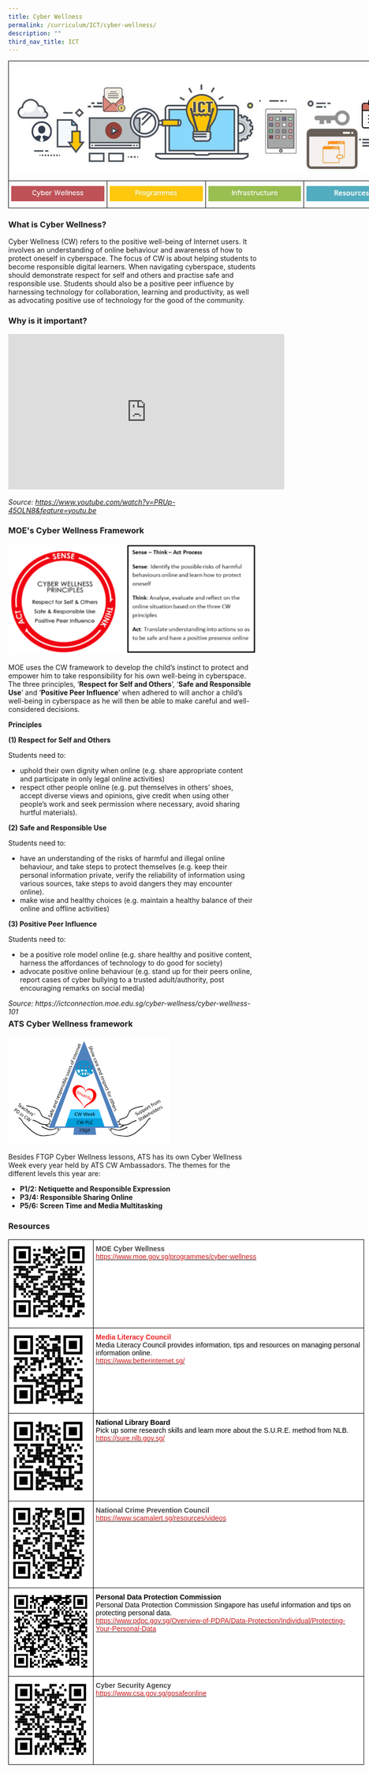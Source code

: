 ```yaml
---
title: Cyber Wellness
permalink: /curriculum/ICT/cyber-wellness/
description: ""
third_nav_title: ICT
---
```

<style type="text/css">
.tg  {border-collapse:collapse;border-spacing:0;margin:0px auto;}
.tg td{border-color:black;border-style:solid;border-width:1px;font-family:Arial, sans-serif;font-size:14px;
  overflow:hidden;padding:10px 5px;word-break:normal;}
.tg th{border-color:black;border-style:solid;border-width:1px;font-family:Arial, sans-serif;font-size:14px;
  font-weight:normal;overflow:hidden;padding:10px 5px;word-break:normal;}
.tg .tg-baqh{text-align:center;vertical-align:top}
.tg .tg-8d8j{text-align:center;vertical-align:bottom}
</style>
<table class="tg" style="undefined;table-layout: fixed; width: 800px">
<colgroup>
<col style="width: 200px">
<col style="width: 200px">
<col style="width: 200px">
<col style="width: 200px">
</colgroup>
<tbody>
  <tr>
    <td class="tg-8d8j" colspan="4"><img src="/images/ATS_ICT.jpeg" 
     style="width:100%"></td>
  </tr>
  <tr>
    <td class="tg-baqh"><a href = "/curriculum/ICT/cyber-wellness/" target = "_self"> 
          <img src="/images/CBW.jpeg" 
     style="width:100%"></a></td>
    <td class="tg-baqh"><a href = "/curriculum/ICT/programmes/" target = "_self"> 
          <img src="/images/Enrichment.jpeg" 
     style="width:100%"></a></td>
    <td class="tg-baqh"><a href = "/curriculum/ICT/infrastructure/" target = "_self"> 
          <img src="/images/Infrastructure.jpeg" 
     style="width:100%"></a></td>
    <td class="tg-baqh"><a href = "/curriculum/ICT/resources/" target = "_self"> 
          <img src="/images/FAQ.jpeg" 
     style="width:100%"></a></td>
  </tr>
</tbody>
</table>

### What is Cyber Wellness?
Cyber Wellness (CW) refers to the positive well-being of Internet users. It involves an understanding of online behaviour and awareness of how to protect oneself in cyberspace. The focus of CW is about helping students to become responsible digital learners. When navigating cyberspace, students should demonstrate respect for self and others and practise safe and responsible use. Students should also be a positive peer influence by harnessing technology for collaboration, learning and productivity, as well as advocating positive use of technology for the good of the community.

### Why is it important?

<center><iframe width="560" height="315" src="https://www.youtube.com/embed/PRUp-45OLN8" title="Teens and Tech: The New Landscape" frameborder="0" allow="accelerometer; autoplay; clipboard-write; encrypted-media; gyroscope; picture-in-picture" allowfullscreen></iframe></center>

*Source: https://www.youtube.com/watch?v=PRUp-45OLN8&feature=youtu.be*

### MOE's Cyber Wellness Framework

![](/images/cyberwellness.png)

MOE uses the CW framework to develop the child’s instinct to protect and empower him to take responsibility for his own well-being in cyberspace. The three principles, ‘**Respect for Self and Others**’, ‘**Safe and Responsible Use**’ and ‘**Positive Peer Influence**’ when adhered to will anchor a child’s well-being in cyberspace as he will then be able to make careful and well-considered decisions.  

**Principles** 

**(1) Respect for Self and Others** 

Students need to: 
*   uphold their own dignity when online (e.g. share appropriate content and participate in only legal online activities) 
* respect other people online (e.g. put themselves in others’ shoes, accept diverse views and opinions, give credit when using other people’s work and seek permission where necessary, avoid sharing hurtful materials).

**(2) Safe and Responsible Use** 

Students need to: 
* have an understanding of the risks of harmful and illegal online behaviour, and take steps to protect themselves (e.g. keep their personal information private, verify the reliability of information using various sources, take steps to avoid dangers they may encounter online). 
* make wise and healthy choices (e.g. maintain a healthy balance of their online and offline activities)

**(3) Positive Peer Influence**

Students need to: 
* be a positive role model online (e.g. share healthy and positive content, harness the affordances of technology to do good for society)  
* advocate positive online behaviour (e.g. stand up for their peers online, report cases of cyber bullying to a trusted adult/authority, post encouraging remarks on social media)

<div>
	<div style="float: right">
		<em>Source:  https://ictconnection.moe.edu.sg/cyber-wellness/cyber-wellness-101</em>
	</div>
</div>

<br>

### ATS Cyber Wellness framework

<img src="/images/ATS%20CYBER%20WELLNESS%20FRAMEWORK.png" 
     style="width:65%">

Besides FTGP Cyber Wellness lessons, ATS has its own Cyber Wellness Week every year held by ATS CW Ambassadors. The themes for the different levels this year are:  

*   **P1/2: Netiquette and Responsible Expression** 
*   **P3/4: Responsible Sharing Online**
*   **P5/6: Screen Time and Media Multitasking**

### Resources

<style type="text/css">
.tg  {border-collapse:collapse;border-spacing:0;margin:0px auto;}
.tg td{border-color:black;border-style:solid;border-width:1px;font-family:Arial, sans-serif;font-size:14px;
  overflow:hidden;padding:10px 5px;word-break:normal;}
.tg th{border-color:black;border-style:solid;border-width:1px;font-family:Arial, sans-serif;font-size:14px;
  font-weight:normal;overflow:hidden;padding:10px 5px;word-break:normal;}
.tg .tg-fwnj{background-color:#FFF;color:#454545;text-align:left;vertical-align:top}
.tg .tg-8aq7{background-color:#FFF;color:#ED2125;text-align:left;vertical-align:top}
</style>
<table class="tg" style="undefined;table-layout: fixed; width: 722px">
<colgroup>
<col style="width: 172px">
<col style="width: 550px">
</colgroup>
<tbody>
  <tr>
    <td class="tg-fwnj"><img src="/images/MOE%20Cyber%20Wellness%20Portal.png" alt="MOE Cyber Wellness Portal.png"></td>
    <td class="tg-fwnj"><span style="font-weight:bold">MOE Cyber Wellness </span><br><a href="https://www.moe.gov.sg/programmes/cyber-wellness" target="_blank" rel="noopener noreferrer"><span style="color:#CB181A">https://www.moe.gov.sg/programmes/cyber-wellness</span></a></td>
  </tr>
  <tr>
    <td class="tg-fwnj"><img src="/images/Media%20Literacy%20Council.png" alt="Media Literacy Council.png"></td>
    <td class="tg-8aq7"><span style="font-weight:bold">Media Literacy Council</span><br><span style="color:black">Media Literacy Council provides information, tips and resources on managing personal information online.</span><br><a href="https://www.betterinternet.sg/" target="_blank" rel="noopener noreferrer"><span style="text-decoration:none;color:#CB181A;background-color:initial">https://www.betterinternet.sg/</span></a><span style="color:#CB181A"> </span></td>
  </tr>
  <tr>
    <td class="tg-fwnj"><img src="/images/National%20Library%20Board.png" alt="National Library Board.png"></td>
    <td class="tg-fwnj"><span style="font-weight:bold;color:black;background-color:initial">National Library Board</span><br><span style="color:black">Pick up some research skills and learn more about the S.U.R.E. method from NLB.</span><br><a href="https://sure.nlb.gov.sg/" target="_blank" rel="noopener noreferrer"><span style="color:#CB181A">https://sure.nlb.gov.sg/</span></a><span style="color:#CB181A"> </span></td>
  </tr>
  <tr>
    <td class="tg-fwnj"><img src="/images/National%20Crime%20Prevention%20Council.png" alt="National Crime Prevention Council.PNG"></td>
    <td class="tg-fwnj"><span style="font-weight:bold">National Crime Prevention Council</span><br><a href="https://www.scamalert.sg/resources/videos" target="_blank" rel="noopener noreferrer"><span style="text-decoration:none;color:#CB181A">https://www.scamalert.sg/resources/videos</span></a></td>
  </tr>
  <tr>
    <td class="tg-fwnj"><img src="/images/Personal%20Data%20Protection%20Commission.png" alt="Personal Data Protection Commission.png"></td>
    <td class="tg-fwnj"><span style="font-weight:bold;color:black;background-color:initial">Personal Data Protection Commission</span><br><span style="color:black">Personal Data Protection Commission Singapore has useful information and tips on protecting personal data.</span><br><a href="https://www.pdpc.gov.sg/Overview-of-PDPA/Data-Protection/Individual/Protecting-Your-Personal-Data" target="_blank" rel="noopener noreferrer"><span style="color:#CB181A">https://www.pdpc.gov.sg/Overview-of-PDPA/Data-Protection/Individual/Protecting-Your-Personal-Data</span></a><br></td>
  </tr>
  <tr>
    <td class="tg-fwnj"><img src="/images/Cyber%20Security%20Agency.png" alt="Cyber Security Agency.PNG"></td>
    <td class="tg-fwnj"><span style="font-weight:bold">Cyber Security Agency</span><br><a href="https://www.csa.gov.sg/gosafeonline" target="_blank" rel="noopener noreferrer"><span style="text-decoration:none;color:#CB181A">https://www.csa.gov.sg/gosafeonline</span></a></td>
  </tr>
</tbody>
</table>